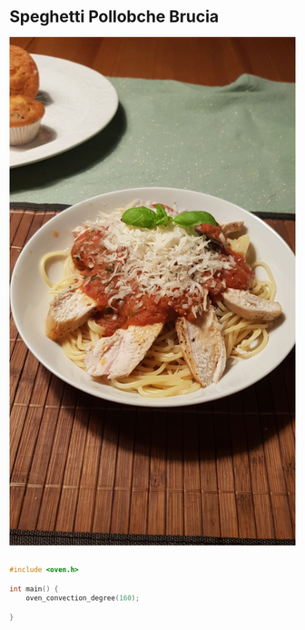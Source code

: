 # Speghetti Pollobche Brucia

![result](build/Speghetti_Pollo_che_Brucia.jpg "Build")


```c

#include <oven.h>

int main() {
    oven_convection_degree(160);
    
}
```
